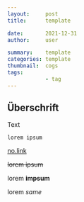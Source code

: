 ```yaml
---
layout:     post
title:      template

date:       2021-12-31
author:     user

summary:    template
categories: template
thumbnail:  cogs
tags:
            - tag
---
```


## Überschrift

Text

```
lorem ipsum
```

[no.link](http://no.struggle.zone)

<del>lorem ipsum</del>

lorem __impsum__

lorem _same_



